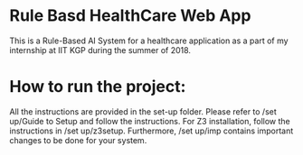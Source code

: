 # Rule Basd HealthCare Web App

This is a Rule-Based AI System for a healthcare application as a part of my internship at IIT KGP during the summer of 2018.

# How to run the project:

All the instructions are provided in the set-up folder. Please refer to /set up/Guide to Setup and follow the instructions. For Z3 installation, follow the instructions in /set up/z3setup. Furthermore, /set up/imp contains important changes to be done for your system.

